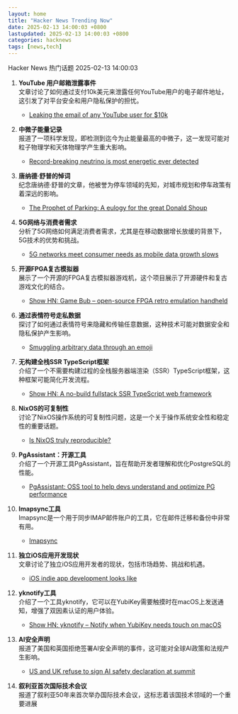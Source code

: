 ```yaml
---  
layout: home  
title: "Hacker News Trending Now"  
date: 2025-02-13 14:00:03 +0800  
lastupdated: 2025-02-13 14:00:03 +0800  
categories: hacknews  
tags: [news,tech]
---  
```

Hacker News 热门话题 2025-02-13 14:00:03
  
1. **YouTube 用户邮箱泄露事件**  
   文章讨论了如何通过支付10k美元来泄露任何YouTube用户的电子邮件地址，这引发了对平台安全和用户隐私保护的担忧。  
   - [Leaking the email of any YouTube user for $10k](https://brutecat.com/articles/leaking-youtube-emails)
  
2. **中微子能量记录**  
   报道了一项科学发现，即检测到迄今为止能量最高的中微子，这一发现可能对粒子物理学和天体物理学产生重大影响。  
   - [Record-breaking neutrino is most energetic ever detected](https://www.nature.com/articles/d41586-025-00444-1)
  
3. **唐纳德·舒普的悼词**  
   纪念唐纳德·舒普的文章，他被誉为停车领域的先知，对城市规划和停车政策有着深远的影响。  
   - [The Prophet of Parking: A eulogy for the great Donald Shoup](https://www.worksinprogress.news/p/the-prophet-of-parking)
  
4. **5G网络与消费者需求**  
   分析了5G网络如何满足消费者需求，尤其是在移动数据增长放缓的背景下，5G技术的优势和挑战。  
   - [5G networks meet consumer needs as mobile data growth slows](https://spectrum.ieee.org/5g-bandwidth)
  
5. **开源FPGA复古模拟器**  
   展示了一个开源的FPGA复古模拟器游戏机，这个项目展示了开源硬件和复古游戏文化的结合。  
   - [Show HN: Game Bub – open-source FPGA retro emulation handheld](https://eli.lipsitz.net/posts/introducing-gamebub/)
  
6. **通过表情符号走私数据**  
   探讨了如何通过表情符号来隐藏和传输任意数据，这种技术可能对数据安全和隐私保护产生影响。  
   - [Smuggling arbitrary data through an emoji](https://paulbutler.org/2025/smuggling-arbitrary-data-through-an-emoji/)
  
7. **无构建全栈SSR TypeScript框架**  
   介绍了一个不需要构建过程的全栈服务器端渲染（SSR）TypeScript框架，这种框架可能简化开发流程。  
   - [Show HN: A no-build fullstack SSR TypeScript web framework](https://jsr.io/@fullsoak/fullsoak)
  
8. **NixOS的可复制性**  
   讨论了NixOS操作系统的可复制性问题，这是一个关于操作系统安全性和稳定性的重要话题。  
   - [Is NixOS truly reproducible?      ](https://luj.fr/blog/is-nixos-truly-reproducible.html)
  
9. **PgAssistant：开源工具**  
   介绍了一个开源工具PgAssistant，旨在帮助开发者理解和优化PostgreSQL的性能。  
   - [PgAssistant: OSS tool to help devs understand and optimize PG performance](https://github.com/nexsol-technologies/pgassistant)
  
10. **Imapsync工具**  
    Imapsync是一个用于同步IMAP邮件账户的工具，它在邮件迁移和备份中非常有用。  
    - [Imapsync](https://imapsync.lamiral.info/)
  
11. **独立iOS应用开发现状**  
    文章讨论了独立iOS应用开发者的现状，包括市场趋势、挑战和机遇。  
    - [iOS indie app development looks like](https://safespace.is/blog/villain-era-part-1)
  
12. **yknotify工具**  
    介绍了一个工具yknotify，它可以在YubiKey需要触摸时在macOS上发送通知，增强了双因素认证的用户体验。  
    - [Show HN: yknotify – Notify when YubiKey needs touch on macOS](https://github.com/noperator/yknotify)
  
13. **AI安全声明**  
    报道了美国和英国拒绝签署AI安全声明的事件，这可能对全球AI政策和法规产生影响。  
    - [US and UK refuse to sign AI safety declaration at summit](https://arstechnica.com/ai/2025/02/us-and-uk-refuse-to-sign-ai-safety-declaration-at-summit/)
  
14. **叙利亚首次国际技术会议**  
    报道了叙利亚50年来首次举办国际技术会议，这标志着该国技术领域的一个重要进展